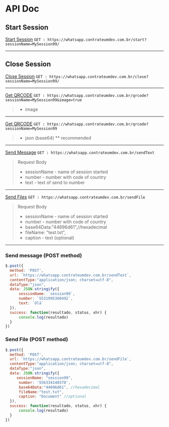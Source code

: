 # API Doc

## Start Session
<u>Start Session</u>
``GET : https://whatsapp.contrateumdev.com.br/start?sessionName=MySession99/``
<hr>

## Close Session
<u>Close Session</u>
``GET : https://whatsapp.contrateumdev.com.br/close?sessionName=MySession99/``
<hr>

<u>Get QRCODE</u>
``GET : https://whatsapp.contrateumdev.com.br/qrcode?sessionName=MySession99&image=true``
> - image
<hr>

<u>Get QRCODE</u>
``GET : https://whatsapp.contrateumdev.com.br/qrcode?sessionName=MySession99``
> - json (base64) ** recommended
<hr>

<u>Send Message</u>
``GET : https://whatsapp.contrateumdev.com.br/sendText``
> Request Body
> - sessionName - name of session started
> - number - number with code of country
> - text - text of send to number
<hr>

<u>Send Files</u>
``GET : https://whatsapp.contrateumdev.com.br/sendFile``
> Request Body
> - sessionName - name of session started
> - number - number with code of country
> - base64Data:"44696d61",//hexadecimal
> - fileName: "test.txt",
> - caption - text (optional)
<hr>

### Send message (POST method)

```javascript
$.post({
  method: 'POST',
  url: `https://whatsapp.contrateumdev.com.br/sendText`,
  contentType:"application/json; charset=utf-8",
  dataType:"json",
  data: JSON.stringify({
      sessionName: `session99`,
      number: `5531995360492`,
      text: `Olá`
  }),
  success: function(resultado, status, xhr) {
      console.log(resultado)
  }
}) 
```

### Send File (POST method)

```javascript
$.post({
  method: 'POST',
  url: `https://whatsapp.contrateumdev.com.br/sendFile`,
  contentType:"application/json; charset=utf-8",
  dataType:"json",
  data: JSON.stringify({
     sessionName: "session99", 
      number: '556334140378',
      base64Data:"44696d61", //hexadecimal
      fileName:"test.txt",
      caption: "Document" //optional
  }),
  success: function(resultado, status, xhr) {
      console.log(resultado)
  }
}) 

```
